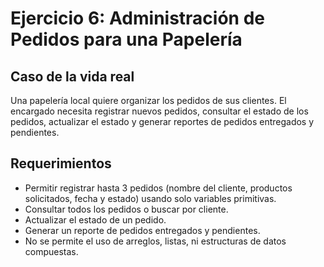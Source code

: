 # Ejercicio 6: Administración de Pedidos para una Papelería

## Caso de la vida real
Una papelería local quiere organizar los pedidos de sus clientes. El encargado necesita registrar nuevos pedidos, consultar el estado de los pedidos, actualizar el estado y generar reportes de pedidos entregados y pendientes.

## Requerimientos
- Permitir registrar hasta 3 pedidos (nombre del cliente, productos solicitados, fecha y estado) usando solo variables primitivas.
- Consultar todos los pedidos o buscar por cliente.
- Actualizar el estado de un pedido.
- Generar un reporte de pedidos entregados y pendientes.
- No se permite el uso de arreglos, listas, ni estructuras de datos compuestas.